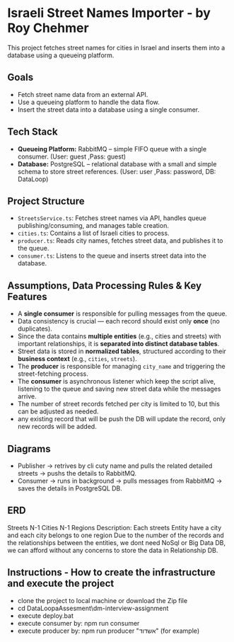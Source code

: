 # Israeli Street Names Importer - by Roy Chehmer
This project fetches street names for cities in Israel and inserts them into a database using a queueing platform.

## Goals
- Fetch street name data from an external API.
- Use a queueing platform to handle the data flow.
- Insert the street data into a database using a single consumer.

## Tech Stack
- **Queueing Platform:** RabbitMQ – simple FIFO queue with a single consumer. (User: guest ,Pass: guest)
- **Database:** PostgreSQL – relational database with a small and simple schema to store street references. (User: user ,Pass: password, DB: DataLoop)

## Project Structure
- `StreetsService.ts`: Fetches street names via API, handles queue publishing/consuming, and manages table creation.
- `cities.ts`: Contains a list of Israeli cities to process.
- `producer.ts`: Reads city names, fetches street data, and publishes it to the queue.
- `consumer.ts`: Listens to the queue and inserts street data into the database.

## Assumptions, Data Processing Rules & Key Features
- A **single consumer** is responsible for pulling messages from the queue.
- Data consistency is crucial — each record should exist only **once** (no duplicates).
- Since the data contains **multiple entities** (e.g., cities and streets) with important relationships, it is **separated into distinct database tables**.
- Street data is stored in **normalized tables**, structured according to their **business context** (e.g., `cities`, `streets`).
- The **producer** is responsible for managing `city_name` and triggering the street-fetching process.
- The **consumer** is asynchronous listener which keep the script alive, listening to the queue and saving new street data while the messages arrive.
- The number of street records fetched per city is limited to 10, but this can be adjusted as needed.
- any existing record that will be push the DB will update the record, only new records will be added.

## Diagrams
- Publisher -> retrives by cli cuty name and pulls the related detailed streets -> pushs the details to RabbitMQ.
- Consumer -> runs in background -> pulls messages from RabbitMQ -> saves the details in PostgreSQL DB.

## ERD 
Streets N-1 Cities N-1 Regions
Description: Each streets Entity have a city and each city belongs to one region
Due to the number of the records and the relationships between the entities, we dont need NoSql or Big Data DB, we can afford without any concerns to store the data in Relationship DB.

## Instructions - How to create the infrastructure and execute the project
- clone the project to local machine or download the Zip file
- cd DataLoopaAssesment\dm-interview-assignment
- execute deploy.bat
- execute consumer by: npm run consumer 
- execute producer by: npm run producer "אשדוד" (for example)

